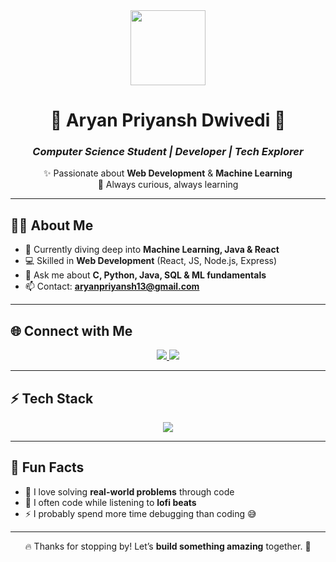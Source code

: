 <div align="center">
  <img src="https://media.giphy.com/media/M9gbBd9nbDrOTu1Mqx/giphy.gif" width="120"/>
  
  # 🌟 Aryan Priyansh Dwivedi 🌟
  ### _Computer Science Student | Developer | Tech Explorer_
  
  ✨ Passionate about **Web Development** & **Machine Learning**  
  🚀 Always curious, always learning  
</div>

---

## 👨‍💻 About Me  

- 🌱 Currently diving deep into **Machine Learning, Java & React**  
- 💻 Skilled in **Web Development** (React, JS, Node.js, Express)  
- 💬 Ask me about **C, Python, Java, SQL & ML fundamentals**  
- 📫 Contact: **aryanpriyansh13@gmail.com**  

---

## 🌐 Connect with Me  

<p align="center">
  <a href="https://www.linkedin.com/in/aryanpriyansh/" target="_blank">
    <img src="https://img.shields.io/badge/-Aryan%20Dwivedi-0077B5?style=for-the-badge&logo=Linkedin&logoColor=white"/>
  </a>
  <a href="https://www.kaggle.com/aryanpriyanshdwivedi" target="_blank">
    <img src="https://img.shields.io/badge/Kaggle-20BEFF?style=for-the-badge&logo=kaggle&logoColor=white"/>
  </a>
</p>

---

## ⚡ Tech Stack  

<p align="center">
  <img src="https://skillicons.dev/icons?i=html,css,js,react,tailwind,bootstrap,nodejs,express,mongodb,mysql,java,python,c,pandas,sklearn" />
</p>

---

## 🎉 Fun Facts  

- 🎯 I love solving **real-world problems** through code  
- 🎵 I often code while listening to **lofi beats**  
- ⚡ I probably spend more time debugging than coding 😅  

---

<div align="center">
  
  🔥 Thanks for stopping by! Let’s **build something amazing** together. 🚀  
  <br/>

  
</div>
